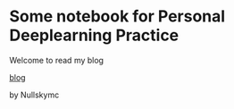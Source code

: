 # Some notebook for Personal Deeplearning Practice

Welcome to read my blog

[blog](Http://nullskymc.site)



 by Nullskymc
